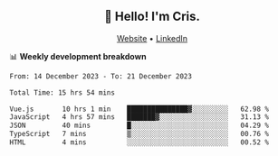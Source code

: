 
<h2 align="center">👋 Hello! I'm Cris.</h2>
<p align="center">
  <a href="https://www.criscunas.dev">Website</a> •
  <a href="https://www.linkedin.com/in/cristophercunas/">LinkedIn</a> 
</p>


📊 **Weekly development breakdown**
<!--START_SECTION:waka-->

```txt
From: 14 December 2023 - To: 21 December 2023

Total Time: 15 hrs 54 mins

Vue.js       10 hrs 1 min    ███████████████▓░░░░░░░░░   62.98 %
JavaScript   4 hrs 57 mins   ███████▓░░░░░░░░░░░░░░░░░   31.13 %
JSON         40 mins         █░░░░░░░░░░░░░░░░░░░░░░░░   04.29 %
TypeScript   7 mins          ▒░░░░░░░░░░░░░░░░░░░░░░░░   00.76 %
HTML         4 mins          ░░░░░░░░░░░░░░░░░░░░░░░░░   00.52 %
```

<!--END_SECTION:waka-->
